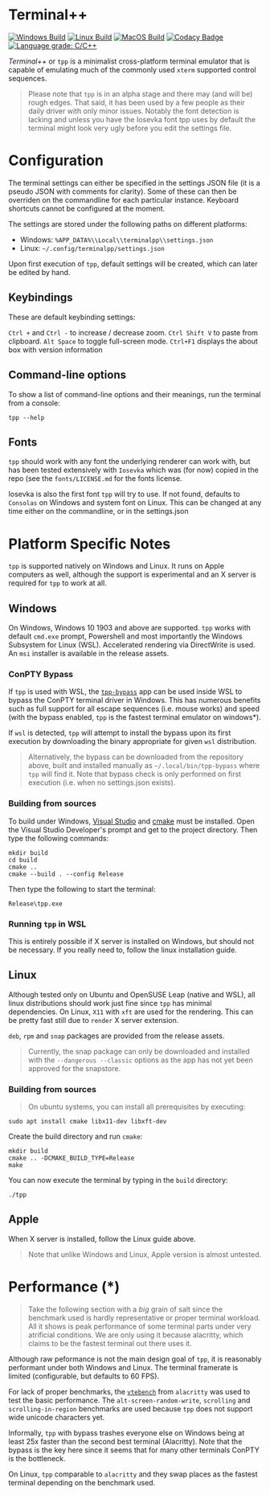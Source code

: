 # Terminal++

[![Windows Build](https://img.shields.io/azure-devops/build/zduka/2f98ce80-ca6f-4b09-aaeb-d40acaf97702/1?label=windows&logo=azure-pipelines)](https://dev.azure.com/zduka/tpp/_build?definitionId=1)
[![Linux Build](https://img.shields.io/azure-devops/build/zduka/2f98ce80-ca6f-4b09-aaeb-d40acaf97702/2?label=linux&logo=azure-pipelines)](https://dev.azure.com/zduka/tpp/_build?definitionId=2)
[![MacOS Build](https://img.shields.io/azure-devops/build/zduka/2f98ce80-ca6f-4b09-aaeb-d40acaf97702/3?label=macos&logo=azure-pipelines)](https://dev.azure.com/zduka/tpp/_build?definitionId=3)
[![Codacy Badge](https://api.codacy.com/project/badge/Grade/587d39b5db9e4742bb6ce05f86863439)](https://www.codacy.com/app/zduka/tpp?utm_source=github.com&amp;utm_medium=referral&amp;utm_content=zduka/tpp&amp;utm_campaign=Badge_Grade)
[![Language grade: C/C++](https://img.shields.io/lgtm/grade/cpp/g/zduka/tpp.svg?logo=lgtm&logoWidth=18)](https://lgtm.com/projects/g/zduka/tpp/context:cpp)

*Terminal++* or `tpp` is a minimalist cross-platform terminal emulator that is capable of emulating much of the commonly used `xterm` supported control sequences. 

> Please note that `tpp` is in an  alpha stage and there may (and will be) rough edges. That said, it has been used by a few people as their daily driver with only minor issues. Notably the font detection is lacking and unless you have the Iosevka font tpp uses by default the terminal might look very ugly before you edit the settings file. 

# Configuration

The terminal settings can either be specified in the settings JSON file (it is a pseudo JSON with comments for clarity). Some of these can then be overriden on the commandline for each particular instance. Keyboard shortcuts cannot be configured at the moment.

The settings are stored under the following paths on different platforms:

- Windows: `%APP_DATA%\\Local\\terminalpp\\settings.json`
- Linux: `~/.config/terminalpp/settings.json`

Upon first execution of `tpp`, default settings will be created, which can later be edited by hand. 

## Keybindings

These are default keybinding settings:

`Ctrl +` and `Ctrl -` to increase / decrease zoom. 
`Ctrl Shift V` to paste from clipboard.
`Alt Space` to toggle full-screen mode.
`Ctrl+F1` displays the about box with version information

## Command-line options

To show a list of command-line options and their meanings, run the terminal from a console:

    tpp --help

## Fonts

`tpp` should work with any font the underlying renderer can work with, but has been tested extensively with `Iosevka` which was (for now) copied in the repo (see the `fonts/LICENSE.md` for the fonts license.

Iosevka is also the first font `tpp` will try to use. If not found, defaults to `Consolas` on Windows and system font on Linux. This can be changed at any time either on the commandline, or in the settings.json

# Platform Specific Notes

`tpp` is supported natively on Windows and Linux. It runs on Apple computers as well, although the support is experimental and an X server is required for `tpp` to work at all. 

## Windows

On Windows, Windows 10 1903 and above are supported. `tpp` works with default `cmd.exe` prompt, Powershell and most importantly the Windows Subsystem for Linux (WSL). Accelerated rendering via DirectWrite is used. An `msi` installer is available in the release assets.

### ConPTY Bypass

If `tpp` is used with WSL, the [`tpp-bypass`](https://github.com/zduka/tpp-bypass) app can be used inside WSL to bypass the ConPTY terminal driver in Windows. This has numerous benefits such as full support for all escape sequences (i.e. mouse works) and speed (with the bypass enabled, `tpp` is the fastest terminal emulator on windows*). 

If `wsl` is detected, `tpp` will attempt to install the bypass upon its first execution by downloading the binary appropriate for given `wsl` distribution. 

> Alternatively, the bypass can be downloaded from the repository above, built and installed manually as `~/.local/bin/tpp-bypass` where `tpp` will find it. Note that bypass check is only performed on first execution (i.e. when no settings.json exists).

### Building from sources

To build under Windows, [Visual Studio](https://visualstudio.microsoft.com) and [cmake](https://cmake.org) must be installed. Open the Visual Studio Developer's prompt and get to the project directory. Then type the following commands:

    mkdir build
    cd build
    cmake ..
    cmake --build . --config Release

Then type the following to start the terminal:

    Release\tpp.exe

### Running `tpp` in WSL

This is entirely possible if X server is installed on Windows, but should not be necessary. If you really need to, follow the linux installation guide.

## Linux

Although tested only on Ubuntu and OpenSUSE Leap (native and WSL), all linux distributions should work just fine since `tpp` has minimal dependencies. On Linux, `X11` with `xft` are used for the rendering. This can be pretty fast still due to `render` X server extension. 

`deb`, `rpm` and `snap` packages are provided from the release assets.

> Currently, the snap package can only be downloaded and installed with the `--dangerous --classic` options as the app has not yet been approved for the snapstore. 

### Building from sources

> On ubuntu systems, you can install all prerequisites by executing:

    sudo apt install cmake libx11-dev libxft-dev

Create the build directory and run `cmake`:

    mkdir build
    cmake .. -DCMAKE_BUILD_TYPE=Release
    make

You can now execute the terminal by typing in the `build` directory:

    ./tpp

## Apple

When X server is installed, follow the Linux guide above. 

> Note that unlike Windows and Linux, Apple version is almost untested.

# Performance (*)

> Take the following section with a *big* grain of salt since the benchmark used is hardly representative or proper terminal workload. All it shows is peak performance of some terminal parts under very atrificial conditions. We are only using it because alacritty, which claims to be the fastest terminal out there uses it. 

Although raw peformance is not the main design goal of `tpp`, it is reasonably performant under both Windows and Linux. The terminal framerate is limited (configurable, but defaults to 60 FPS).

For lack of proper benchmarks, the [`vtebench`](https://github.com/jwilm/vtebench) from `alacritty` was used to test the basic performance. The `alt-screen-random-write`, `scrolling` and `scrolling-in-region` benchmarks are used because `tpp` does not support wide unicode characters yet. 

Informally, `tpp` with bypass trashes everyone else on Windows being at least 25x faster than the second best terminal (Alacritty). Note that the bypass is the key here since it seems that for many other terminals ConPTY is the bottleneck. 

On Linux, `tpp` comparable to `alacritty` and they swap places as the fastest terminal depending on the benchmark used. 
